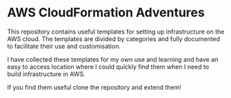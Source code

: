 # AWS CloudFormation Adventures

This repository contains useful templates for setting up infrastructure on the AWS cloud. The templates are divided by categories and fully documented to facilitate their use and customisation. 

I have collected these templates for my own use and learning and have an easy to access location where I could quickly find them when I need to build infrastructure in AWS.

If you find them useful clone the repository and extend them!

